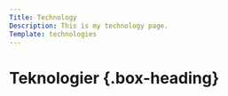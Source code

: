 ```yaml
---
Title: Technology
Description: This is my technology page.
Template: technologies
---
```

Teknologier {.box-heading}
==========================
